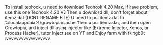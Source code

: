 To install teohook, u need to download Teohook 4.20 Max, if have problem, use this one Teohook 4.20 V2 
Then u download dll, don't forget about itemz.dat (DONT RENAME FILE)
U need to put itemz.dat to %localappdata%/growtopia/cache
Then u put itemz.dat, and then open Growtopia, and inject dll using injector like (Extreme Injector, Xenos, or Process Hacker), tutor Inject see on YT
and Enjoy farm with fkingb0t :vvvvvvvvvvvvvvvvvv
